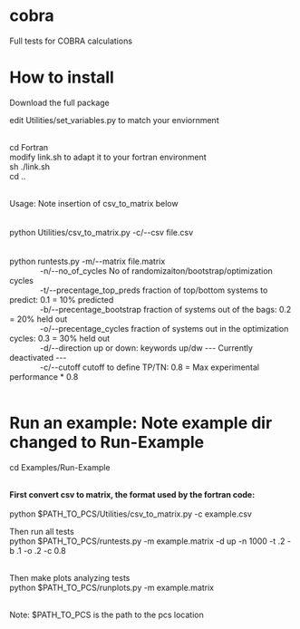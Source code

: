 # cobra
Full tests for COBRA calculations <br>

# How to install
Download the full package <br>

edit Utilities/set_variables.py to match your enviornment <br>
<br>

cd Fortran<br>
modify link.sh to adapt it to your fortran environment <br>
sh ./link.sh <br>
cd .. <br>
<br>

Usage:  Note insertion of csv_to_matrix below  <br>
<br>
<br>
python Utilities/csv_to_matrix.py -c/--csv file.csv <br>
<br>
<br>
python runtests.py -m/--matrix file.matrix <br>
&emsp; &emsp; &emsp;  -n/--no_of_cycles  No of randomizaiton/bootstrap/optimization cycles  <br>
&emsp; &emsp; &emsp;  -t/--precentage_top_preds fraction of top/bottom systems to predict: 0.1 = 10% predicted <br>
&emsp; &emsp; &emsp;  -b/--precentage_bootstrap fraction of systems out of the bags:  0.2 = 20% held out <br>
&emsp; &emsp; &emsp;  -o/--precentage_cycles fraction of systems out in the optimization cycles:  0.3 = 30% held out <br>
&emsp; &emsp; &emsp;  -d/--direction up or down: keywords up/dw  --- Currently deactivated ---<br>
&emsp; &emsp; &emsp;  -c/--cutoff cutoff to define TP/TN: 0.8 = Max experimental performance * 0.8 <br>
<br>

# Run an example:   Note example dir changed to Run-Example  
cd Examples/Run-Example <br>

<br>
<b>First convert csv to matrix, the format used by the fortran code: </b><br>
<br>
python $PATH_TO_PCS/Utilities/csv_to_matrix.py -c example.csv <br>

Then run all tests<br>
python $PATH_TO_PCS/runtests.py -m example.matrix -d up -n 1000 -t .2 -b .1 -o .2 -c 0.8 <br>
<br>

Then make plots analyzing tests<br>
python $PATH_TO_PCS/runplots.py -m example.matrix <br>
<br>

Note:  $PATH_TO_PCS is the path to the pcs location <br>



